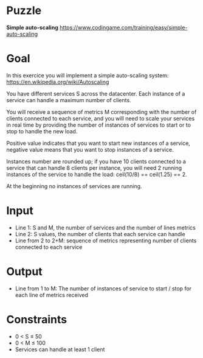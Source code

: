 # Puzzle
**Simple auto-scaling** https://www.codingame.com/training/easy/simple-auto-scaling

# Goal
In this exercice you will implement a simple auto-scaling system: https://en.wikipedia.org/wiki/Autoscaling  

You have different services S across the datacenter. Each instance of a service can handle a maximum number of clients.  

You will receive a sequence of metrics M corresponding with the number of clients connected to each service, and you will need to scale your services in real time by providing the number of instances of services to start or to stop to handle the new load.  

Positive value indicates that you want to start new instances of a service, negative value means that you want to stop instances of a service.  

Instances number are rounded up; if you have 10 clients connected to a service that can handle 8 clients per instance, you will need 2 running instances of the service to handle the load: ceil(10/8) == ceil(1.25) == 2.

At the beginning no instances of services are running.

# Input
* Line 1: S and M, the number of services and the number of lines metrics
* Line 2: S values, the number of clients that each service can handle
* Line from 2 to 2+M: sequence of metrics representing number of clients connected to each service

# Output
* Line from 1 to M: The number of instances of service to start / stop for each line of metrics received

# Constraints
* 0 < S ≤ 50
* 0 < M ≤ 100
* Services can handle at least 1 client
